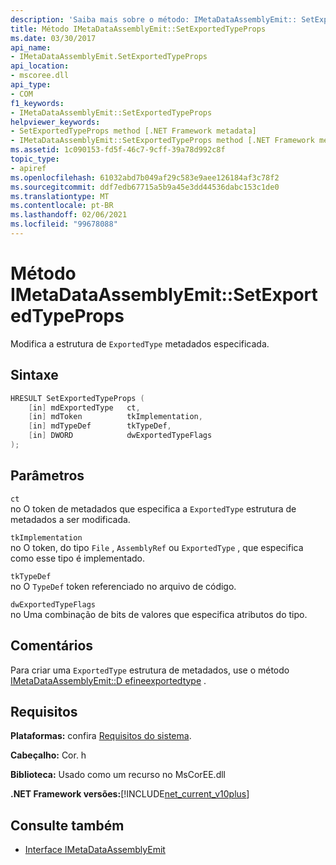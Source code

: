 ```yaml
---
description: 'Saiba mais sobre o método: IMetaDataAssemblyEmit:: SetExportedTypeProps'
title: Método IMetaDataAssemblyEmit::SetExportedTypeProps
ms.date: 03/30/2017
api_name:
- IMetaDataAssemblyEmit.SetExportedTypeProps
api_location:
- mscoree.dll
api_type:
- COM
f1_keywords:
- IMetaDataAssemblyEmit::SetExportedTypeProps
helpviewer_keywords:
- SetExportedTypeProps method [.NET Framework metadata]
- IMetaDataAssemblyEmit::SetExportedTypeProps method [.NET Framework metadata]
ms.assetid: 1c090153-fd5f-46c7-9cff-39a78d992c8f
topic_type:
- apiref
ms.openlocfilehash: 61032abd7b049af29c583e9aee126184af3c78f2
ms.sourcegitcommit: ddf7edb67715a5b9a45e3dd44536dabc153c1de0
ms.translationtype: MT
ms.contentlocale: pt-BR
ms.lasthandoff: 02/06/2021
ms.locfileid: "99678088"
---
```

# <a name="imetadataassemblyemitsetexportedtypeprops-method"></a>Método IMetaDataAssemblyEmit::SetExportedTypeProps

Modifica a estrutura de `ExportedType` metadados especificada.  
  
## <a name="syntax"></a>Sintaxe  
  
```cpp  
HRESULT SetExportedTypeProps (  
    [in] mdExportedType   ct,
    [in] mdToken          tkImplementation,  
    [in] mdTypeDef        tkTypeDef,  
    [in] DWORD            dwExportedTypeFlags  
);  
```  
  
## <a name="parameters"></a>Parâmetros  

 `ct`  
 no O token de metadados que especifica a `ExportedType` estrutura de metadados a ser modificada.  
  
 `tkImplementation`  
 no O token, do tipo `File` , `AssemblyRef` ou `ExportedType` , que especifica como esse tipo é implementado.  
  
 `tkTypeDef`  
 no O `TypeDef` token referenciado no arquivo de código.  
  
 `dwExportedTypeFlags`  
 no Uma combinação de bits de valores que especifica atributos do tipo.  
  
## <a name="remarks"></a>Comentários  

 Para criar uma `ExportedType` estrutura de metadados, use o método [IMetaDataAssemblyEmit::D efineexportedtype](imetadataassemblyemit-defineexportedtype-method.md) .  
  
## <a name="requirements"></a>Requisitos  

 **Plataformas:** confira [Requisitos do sistema](../../get-started/system-requirements.md).  
  
 **Cabeçalho:** Cor. h  
  
 **Biblioteca:** Usado como um recurso no MsCorEE.dll  
  
 **.NET Framework versões:**[!INCLUDE[net_current_v10plus](../../../../includes/net-current-v10plus-md.md)]  
  
## <a name="see-also"></a>Consulte também

- [Interface IMetaDataAssemblyEmit](imetadataassemblyemit-interface.md)
